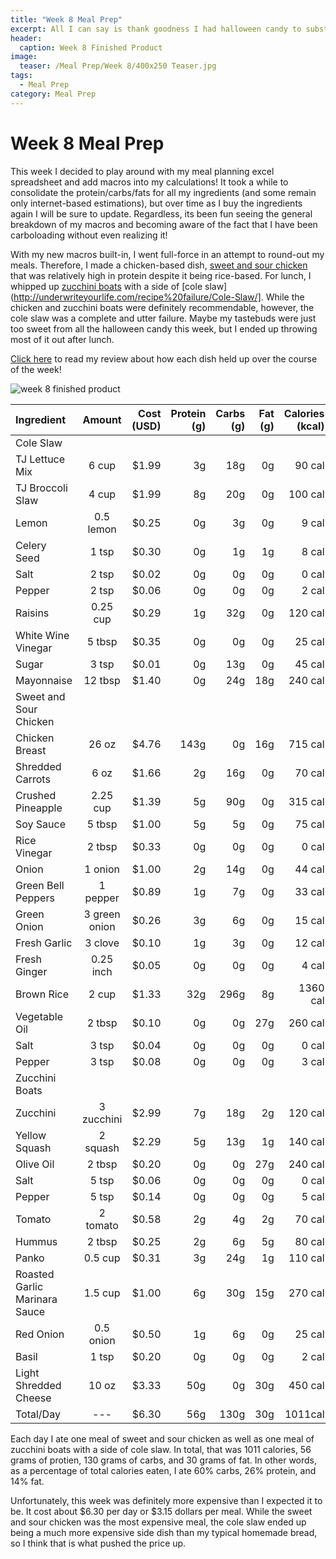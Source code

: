 ```yaml
---
title: "Week 8 Meal Prep"
excerpt: All I can say is thank goodness I had halloween candy to substitute this week! 
header:
  caption: Week 8 Finished Product
image:
  teaser: /Meal Prep/Week 8/400x250 Teaser.jpg
tags: 
  - Meal Prep
category: Meal Prep
---
```


# Week 8 Meal Prep

This week I decided to play around with my meal planning excel spreadsheet and add macros into my calculations! It took a while to consolidate the protein/carbs/fats for all my ingredients (and some remain only internet-based estimations), but over time as I buy the ingredients again I will be sure to update. Regardless, its been fun seeing the general breakdown of my macros and becoming aware of the fact that I have been carboloading without even realizing it!

With my new macros built-in, I went full-force in an attempt to round-out my meals. Therefore, I made a chicken-based dish, [sweet and sour chicken](http://underwriteyourlife.com/recipe/Sweet-and-Sour-Chicken/) that was relatively high in protein despite it being rice-based. For lunch, I whipped up [zucchini boats](http://underwriteyourlife.com/recipe/Zucchini-Boats/) with a side of [cole slaw](http://underwriteyourlife.com/recipe%20failure/Cole-Slaw/]. While the chicken and zucchini boats were definitely recommendable, however, the cole slaw was a complete and utter failure. Maybe my tastebuds were just too sweet from all the halloween candy this week, but I ended up throwing most of it out after lunch. 

[Click here](http://underwriteyourlife.com/meal%20prep/Week-8-Evaluation/) to read my review about how each dish held up over the course of the week!

![week 8 finished product](https://github.com/underwriteyourlife/underwriteyourlife/blob/master/images/Meal%20Prep/Week%208/Final%20Week%208.jpg?raw=true "Week 8 Finished Meal Prep")



**Ingredient** | **Amount** | **Cost (USD)** | **Protein (g)** | **Carbs (g)** | **Fat (g)** |  **Calories (kcal)**|
|:------------ |:----------:| --------------:| ---------------:| -------------:| -----------:| -------------------:|
Cole Slaw ||||||
TJ Lettuce Mix	|	6	cup	|	 $1.99 	|	3g	|	18g	|	0g	|	90 cal
TJ Broccoli Slaw	|	4	cup	|	 $1.99 	|	8g	|	20g	|	0g	|	100 cal
Lemon	|	0.5	lemon	|	 $0.25 	|	0g	|	3g	|	0g	|	9 cal
Celery Seed	|	1	tsp	|	 $0.30 	|	0g	|	1g	|	1g	|	8 cal
Salt	|	2	tsp	|	 $0.02 	|	0g	|	0g	|	0g	|	0 cal
Pepper	|	2	tsp	|	 $0.06 	|	0g	|	0g	|	0g	|	2 cal
Raisins	|	0.25	cup	|	 $0.29 	|	1g	|	32g	|	0g	|	120 cal
White Wine Vinegar	|	5	tbsp	|	 $0.35 	|	0g	|	0g	|	0g	|	25 cal
Sugar	|	3	tsp	|	 $0.01 	|	0g	|	13g	|	0g	|	45 cal
Mayonnaise	|	12	tbsp	|	 $1.40 	|	0g	|	24g	|	18g	|	240 cal
Sweet and Sour Chicken ||||||			  								
Chicken Breast	|	26	oz	|	 $4.76 	|	143g	|	0g	|	16g	|	715 cal
Shredded Carrots	|	6	oz	|	 $1.66 	|	2g	|	16g	|	0g	|	70 cal
Crushed Pineapple	|	2.25	cup	|	 $1.39 	|	5g	|	90g	|	0g	|	315 cal
Soy Sauce	|	5	tbsp	|	 $1.00 	|	5g	|	5g	|	0g	|	75 cal
Rice Vinegar	|	2	tbsp	|	 $0.33 	|	0g	|	0g	|	0g	|	0 cal
Onion	|	1	onion	|	 $1.00 	|	2g	|	14g	|	0g	|	44 cal
Green Bell Peppers	|	1	pepper	|	 $0.89 	|	1g	|	7g	|	0g	|	33 cal
Green Onion	|	3	green onion	|	 $0.26 	|	3g	|	6g	|	0g	|	15 cal
Fresh Garlic	|	3	clove	|	 $0.10 	|	1g	|	3g	|	0g	|	12 cal
Fresh Ginger	|	0.25	inch	|	 $0.05 	|	0g	|	0g	|	0g	|	4 cal
Brown Rice	|	2	cup	|	 $1.33 	|	32g	|	296g	|	8g	|	1360 cal
Vegetable Oil	|	2	tbsp	|	 $0.10 	|	0g	|	0g	|	27g	|	260 cal
Salt	|	3	tsp	|	 $0.04 	|	0g	|	0g	|	0g	|	0 cal
Pepper	|	3	tsp	|	 $0.08 	|	0g	|	0g	|	0g	|	3 cal
Zucchini Boats ||||||					  								
Zucchini	|	3	zucchini	|	 $2.99 	|	7g	|	18g	|	2g	|	120 cal
Yellow Squash	|	2	squash	|	 $2.29 	|	5g	|	13g	|	1g	|	140 cal
Olive Oil	|	2	tbsp	|	 $0.20 	|	0g	|	0g	|	27g	|	240 cal
Salt	|	5	tsp	|	 $0.06 	|	0g	|	0g	|	0g	|	0 cal
Pepper	|	5	tsp	|	 $0.14 	|	0g	|	0g	|	0g	|	5 cal
Tomato	|	2	tomato	|	 $0.58 	|	2g	|	4g	|	2g	|	70 cal
Hummus	|	2	tbsp	|	 $0.25 	|	2g	|	6g	|	5g	|	80 cal
Panko	|	0.5	cup	|	 $0.31 	|	3g	|	24g	|	1g	|	110 cal
Roasted Garlic Marinara Sauce	|	1.5	cup	|	 $1.00 	|	6g	|	30g	|	15g	|	270 cal
Red Onion	|	0.5	onion	|	 $0.50 	|	1g	|	6g	|	0g	|	25 cal
Basil	|	1	tsp	|	 $0.20 	|	0g	|	0g	|	0g	|	2 cal
Light Shredded Cheese	|	10	oz	|	 $3.33 	|	50g	|	0g	|	30g	|	450 cal
Total/Day	|---|	 $6.30	|	56g	|	130g	|	30g	|	1011cal

Each day I ate one meal of sweet and sour chicken as well as one meal of zucchini boats with a side of cole slaw. In total, that was 1011 calories, 56 grams of protien, 130 grams of carbs, and 30 grams of fat. In other words, as a percentage of total calories eaten, I ate 60% carbs, 26% protein, and 14% fat. 

Unfortunately, this week was definitely more expensive than I expected it to be. It cost about $6.30 per day or $3.15 dollars per meal. While the sweet and sour chicken was the most expensive meal, the cole slaw ended up being a much more expensive side dish than my typical homemade bread, so I think that is what pushed the price up. 

